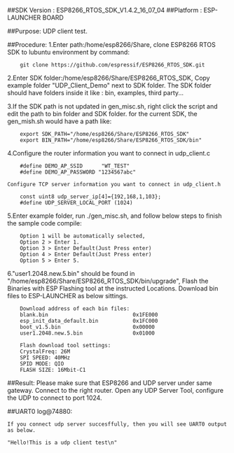 ##SDK Version : ESP8266_RTOS_SDK_V1.4.2_16_07_04
##Platform : ESP-LAUNCHER BOARD

##Purpose:
UDP client test.

##Procedure:
1.Enter path:/home/esp8266/Share, clone ESP8266 RTOS SDK to lubuntu environment by command: 
       
		git clone https://github.com/espressif/ESP8266_RTOS_SDK.git 
	   
2.Enter SDK folder:/home/esp8266/Share/ESP8266_RTOS_SDK, Copy example folder "UDP_Client_Demo" next to SDK folder. The SDK folder should have folders inside it like : bin, examples, third party...

3.If the SDK path is not updated in gen_misc.sh, right click the script and edit the path to bin folder and SDK folder. for the current SDK, the gen_mish.sh would have a path like:
       
		export SDK_PATH="/home/esp8266/Share/ESP8266_RTOS_SDK"
		export BIN_PATH="/home/esp8266/Share/ESP8266_RTOS_SDK/bin"
	   
4.Configure the router information you want to connect in udp_client.c

        #define DEMO_AP_SSID      "WT_TEST"
        #define DEMO_AP_PASSWORD "1234567abc"

    Configure TCP server information you want to connect in udp_client.h

        const uint8 udp_server_ip[4]={192,168,1,103};
        #define UDP_SERVER_LOCAL_PORT (1024)

5.Enter example folder, run ./gen_misc.sh, and follow below steps to finish the sample code compile:
	
		Option 1 will be automatically selected, 
		Option 2 > Enter 1. 
		Option 3 > Enter Default(Just Press enter)
		Option 4 > Enter Default(Just Press enter)
		Option 5 > Enter 5.
	   
6."user1.2048.new.5.bin" should be found in "/home/esp8266/Share/ESP8266_RTOS_SDK/bin/upgrade", Flash the Binaries with ESP Flashing tool at the instructed Locations. Download bin files to ESP-LAUNCHER as below sittings.
		
		Download address of each bin files:
		blank.bin				            0x1FE000
		esp_init_data_default.bin			0x1FC000
		boot_v1.5.bin					    0x00000
		user1.2048.new.5.bin			    0x01000
		
		Flash download tool settings:
		CrystalFreq: 26M
		SPI SPEED: 40MHz
		SPID MODE: QIO
		FLASH SIZE: 16Mbit-C1
		
##Result:
Please make sure that ESP8266 and UDP server under same gateway. Connect to the right router. Open any UDP Server Tool, configure the UDP to connect to port 1024.

##UART0 log@74880:

	If you connect udp server succesffully, then you will see UART0 output as below. 
       
	"Hello!This is a udp client test\n"
